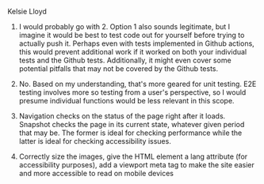 Kelsie Lloyd

1. I would probably go with 2. Option 1 also sounds legitimate, but I imagine it would be best to test code out for yourself before trying to actually push it. Perhaps even with tests implemented in Github actions, this would prevent additional work if it worked on both your individual tests and the Github tests. Additionally, it might even cover some potential pitfalls that may not be covered by the Github tests.

2. No. Based on my understanding, that's more geared for unit testing. E2E testing involves more so testing from a user's perspective, so I would presume individual functions would be less relevant in this scope.

3. Navigation checks on the status of the page right after it loads. Snapshot checks the page in its current state, whatever given period that may be. The former is ideal for checking performance while the latter is ideal for checking accessibility issues.

4. Correctly size the images, give the HTML element a lang attribute (for accessibility purposes), add a viewport meta tag to make the site easier and more accessible to read on mobile devices
